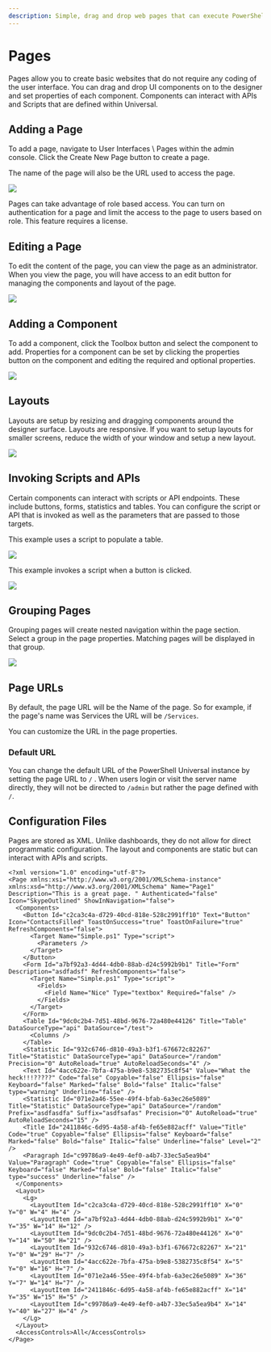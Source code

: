 ```yaml
---
description: Simple, drag and drop web pages that can execute PowerShell and REST APIs.
---
```


# Pages

Pages allow you to create basic websites that do not require any coding of the user interface. You can drag and drop UI components on to the designer and set properties of each component. Components can interact with APIs and Scripts that are defined within Universal.&#x20;

## Adding a Page

To add a page, navigate to User Interfaces \ Pages within the admin console. Click the Create New Page button to create a page.&#x20;

The name of the page will also be the URL used to access the page.&#x20;

![](<../../.gitbook/assets/image (231).png>)

Pages can take advantage of role based access. You can turn on authentication for a page and limit the access to the page to users based on role. This feature requires a license.&#x20;

## Editing a Page

To edit the content of the page, you can view the page as an administrator. When you view the page, you will have access to an edit button for managing the components and layout of the page.&#x20;

![](../../.gitbook/assets/editing.gif)

## Adding a Component

To add a component, click the Toolbox button and select the component to add. Properties for a component can be set by clicking the properties button on the component and editing the required and optional properties.&#x20;

![](../../.gitbook/assets/addcomponent.gif)

## Layouts

Layouts are setup by resizing and dragging components around the designer surface. Layouts are responsive. If you want to setup layouts for smaller screens, reduce the width of your window and setup a new layout.&#x20;

![](../../.gitbook/assets/layouts.gif)

## Invoking Scripts and APIs

Certain components can interact with scripts or API endpoints. These include buttons, forms, statistics and tables. You can configure the script or API that is invoked as well as the parameters that are passed to those targets.&#x20;

This example uses a script to populate a table.&#x20;

![](<../../.gitbook/assets/table (1).gif>)

This example invokes a script when a button is clicked.&#x20;

![](../../.gitbook/assets/button.gif)

## Grouping Pages



Grouping pages will create nested navigation within the page section. Select a group in the page properties. Matching pages will be displayed in that group.

&#x20;

![](<../../.gitbook/assets/image (347) (1).png>)

## Page URLs

By default, the page URL will be the Name of the page. So for example, if the page's name was Services the URL will be `/Services`.&#x20;

You can customize the URL in the page properties.&#x20;

### Default URL

You can change the default URL of the PowerShell Universal instance by setting the page URL to `/` . When users login or visit the server name directly, they will not be directed to `/admin` but rather the page defined with `/`.&#x20;

## Configuration Files

Pages are stored as XML. Unlike dashboards, they do not allow for direct programmatic configuration. The layout and components are static but can interact with APIs and scripts.&#x20;

```
<?xml version="1.0" encoding="utf-8"?>
<Page xmlns:xsi="http://www.w3.org/2001/XMLSchema-instance" xmlns:xsd="http://www.w3.org/2001/XMLSchema" Name="Page1" Description="This is a great page. " Authenticated="false" Icon="SkypeOutlined" ShowInNavigation="false">
  <Components>
    <Button Id="c2ca3c4a-d729-40cd-818e-528c2991ff10" Text="Button" Icon="ContactsFilled" ToastOnSuccess="true" ToastOnFailure="true" RefreshComponents="false">
      <Target Name="Simple.ps1" Type="script">
        <Parameters />
      </Target>
    </Button>
    <Form Id="a7bf92a3-4d44-4db0-88ab-d24c5992b9b1" Title="Form" Description="asdfadsf" RefreshComponents="false">
      <Target Name="Simple.ps1" Type="script">
        <Fields>
          <Field Name="Nice" Type="textbox" Required="false" />
        </Fields>
      </Target>
    </Form>
    <Table Id="9dc0c2b4-7d51-48bd-9676-72a480e44126" Title="Table" DataSourceType="api" DataSource="/test">
      <Columns />
    </Table>
    <Statistic Id="932c6746-d810-49a3-b3f1-676672c82267" Title="Statistic" DataSourceType="api" DataSource="/random" Precision="0" AutoReload="true" AutoReloadSeconds="4" />
    <Text Id="4acc622e-7bfa-475a-b9e8-5382735c8f54" Value="What the heck!!!?????" Code="false" Copyable="false" Ellipsis="false" Keyboard="false" Marked="false" Bold="false" Italic="false" type="warning" Underline="false" />
    <Statistic Id="071e2a46-55ee-49f4-bfab-6a3ec26e5089" Title="Statistic" DataSourceType="api" DataSource="/random" Prefix="asdfasdfa" Suffix="asdfsafas" Precision="0" AutoReload="true" AutoReloadSeconds="15" />
    <Title Id="2411846c-6d95-4a58-af4b-fe65e882acff" Value="Title" Code="true" Copyable="false" Ellipsis="false" Keyboard="false" Marked="false" Bold="false" Italic="false" Underline="false" Level="2" />
    <Paragraph Id="c99786a9-4e49-4ef0-a4b7-33ec5a5ea9b4" Value="Paragraph" Code="true" Copyable="false" Ellipsis="false" Keyboard="false" Marked="false" Bold="false" Italic="false" type="success" Underline="false" />
  </Components>
  <Layout>
    <Lg>
      <LayoutItem Id="c2ca3c4a-d729-40cd-818e-528c2991ff10" X="0" Y="0" W="4" H="4" />
      <LayoutItem Id="a7bf92a3-4d44-4db0-88ab-d24c5992b9b1" X="0" Y="35" W="14" H="12" />
      <LayoutItem Id="9dc0c2b4-7d51-48bd-9676-72a480e44126" X="0" Y="14" W="50" H="21" />
      <LayoutItem Id="932c6746-d810-49a3-b3f1-676672c82267" X="21" Y="0" W="29" H="7" />
      <LayoutItem Id="4acc622e-7bfa-475a-b9e8-5382735c8f54" X="5" Y="0" W="16" H="7" />
      <LayoutItem Id="071e2a46-55ee-49f4-bfab-6a3ec26e5089" X="36" Y="7" W="14" H="7" />
      <LayoutItem Id="2411846c-6d95-4a58-af4b-fe65e882acff" X="14" Y="35" W="15" H="5" />
      <LayoutItem Id="c99786a9-4e49-4ef0-a4b7-33ec5a5ea9b4" X="14" Y="40" W="27" H="4" />
    </Lg>
  </Layout>
  <AccessControls>All</AccessControls>
</Page>
```

